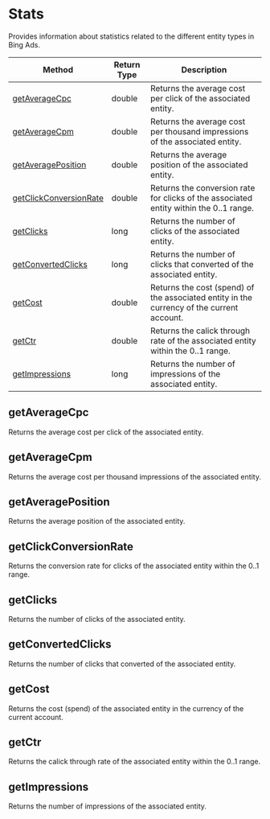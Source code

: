 # Stats
Provides information about statistics related to the different entity types in Bing Ads.

|Method|Return Type|Description|
|-|-|-
[getAverageCpc](#getaveragecpc)|double|Returns the average cost per click of the associated entity.<br />
[getAverageCpm](#getaveragecpm)|double|Returns the average cost per thousand impressions of the associated entity.<br />
[getAveragePosition](#getaverageposition)|double|Returns the average position of the associated entity.<br />
[getClickConversionRate](#getclickconversionrate)|double|Returns the conversion rate for clicks of the associated entity within the 0..1 range.<br />
[getClicks](#getclicks)|long|Returns the number of clicks of the associated entity.<br />
[getConvertedClicks](#getconvertedclicks)|long|Returns the number of clicks that converted of the associated entity.<br />
[getCost](#getcost)|double|Returns the cost (spend) of the associated entity in the currency of the current account.<br />
[getCtr](#getctr)|double|Returns the calick through rate of the associated entity within the 0..1 range. <br />
[getImpressions](#getimpressions)|long|Returns the number of impressions of the associated entity.<br />

## <a name="getaveragecpc"></a>getAverageCpc
Returns the average cost per click of the associated entity.


## <a name="getaveragecpm"></a>getAverageCpm
Returns the average cost per thousand impressions of the associated entity.


## <a name="getaverageposition"></a>getAveragePosition
Returns the average position of the associated entity.


## <a name="getclickconversionrate"></a>getClickConversionRate
Returns the conversion rate for clicks of the associated entity within the 0..1 range.


## <a name="getclicks"></a>getClicks
Returns the number of clicks of the associated entity.


## <a name="getconvertedclicks"></a>getConvertedClicks
Returns the number of clicks that converted of the associated entity.


## <a name="getcost"></a>getCost
Returns the cost (spend) of the associated entity in the currency of the current account.


## <a name="getctr"></a>getCtr
Returns the calick through rate of the associated entity within the 0..1 range. 


## <a name="getimpressions"></a>getImpressions
Returns the number of impressions of the associated entity.


